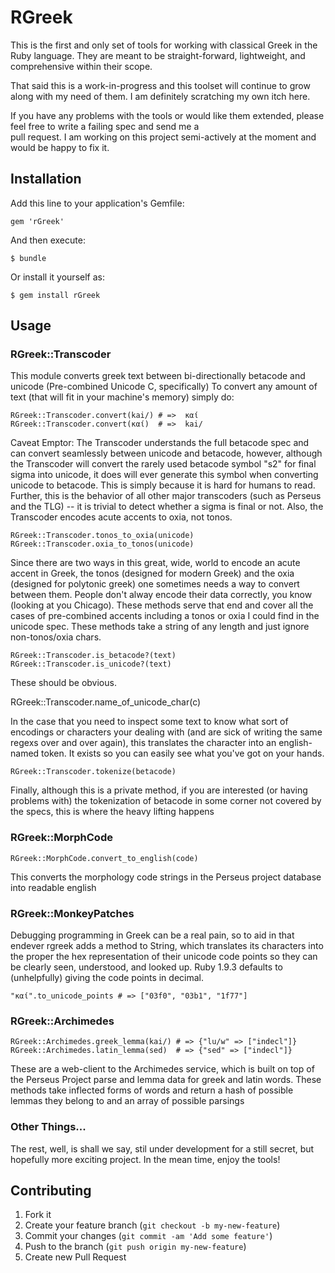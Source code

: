 # RGreek

This is the first and only set of tools for working with classical Greek in the Ruby language. They are meant to be 
straight-forward, lightweight, and comprehensive within their scope.

That said this is a work-in-progress and this toolset will continue to grow along with my need of them. I am definitely 
scratching my own itch here.

If you have any problems with the tools or would like them extended, please feel free to write a failing spec and send me a  
pull request. I am working on this project semi-actively at the moment and would be happy to fix it. 

## Installation

Add this line to your application's Gemfile:

    gem 'rGreek'

And then execute:

    $ bundle

Or install it yourself as:

    $ gem install rGreek

## Usage

### RGreek::Transcoder
This module converts greek text between bi-directionally betacode and unicode (Pre-combined Unicode C, specifically)
To convert any amount of text (that will fit in your machine's memory) simply do:

    RGreek::Transcoder.convert(kai/) # =>  καί
    RGreek::Transcoder.convert(καί)  # =>  kai/

Caveat Emptor:
The Transcoder understands the full betacode spec and can convert seamlessly between unicode and betacode, however,
although the Transcoder will convert the rarely used betacode symbol "s2" for final sigma into unicode, it does will
ever generate this symbol when converting unicode to betacode. This is simply because it is hard for humans to read. 
Further, this is the behavior of all other major transcoders (such as Perseus and the TLG) -- it is trivial to detect
whether a sigma is final or not. Also, the Transcoder encodes acute accents to oxia, not tonos. 

    RGreek::Transcoder.tonos_to_oxia(unicode)
    RGreek::Transcoder.oxia_to_tonos(unicode)

Since there are two ways in this great, wide, world to encode an acute accent in Greek, the tonos (designed for modern Greek) and the oxia (designed for polytonic greek) one sometimes needs a way to convert between them. People don't alway encode their data correctly, you know (looking at you Chicago). These methods serve that end and cover all the cases of pre-combined accents including a tonos or oxia I could find in the unicode spec. These methods take a string of any length and just ignore non-tonos/oxia chars.

    RGreek::Transcoder.is_betacode?(text)
    RGreek::Transcoder.is_unicode?(text)

These should be obvious.

RGreek::Transcoder.name_of_unicode_char(c)

In the case that you need to inspect some text to know what sort of encodings or characters your dealing with (and are sick of writing the same regexs over and over again), this translates the character into an english-named token. It exists so you can easily see what you've got on your hands.

    RGreek::Transcoder.tokenize(betacode)

Finally, although this is a private method, if you are interested (or having problems with) the tokenization of betacode in some corner not covered by the specs, this is where the heavy lifting happens

### RGreek::MorphCode
    RGreek::MorphCode.convert_to_english(code)

This converts the morphology code strings in the Perseus project database into readable english

### RGreek::MonkeyPatches
Debugging programming in Greek can be a real pain, so to aid in that endever rgreek adds a method to String, which translates its characters into the proper the hex representation of their unicode code points so they can be clearly seen, understood, and looked up. Ruby 1.9.3 defaults to (unhelpfully) giving the code points in decimal.

    "καί".to_unicode_points # => ["03f0", "03b1", "1f77"]

### RGreek::Archimedes

    RGreek::Archimedes.greek_lemma(kai/) # => {"lu/w" => ["indecl"]}
    RGreek::Archimedes.latin_lemma(sed)  # => {"sed" => ["indecl"]}

These are a web-client to the Archimedes service, which is built on top of the Perseus Project parse and lemma data for greek and latin words. These methods take inflected forms of words and return a hash of possible lemmas they belong to and an array of possible parsings

### Other Things...
The rest, well, is shall we say, stil under development for a still secret, but hopefully more exciting project. In the mean time, enjoy the tools!

## Contributing

1. Fork it
2. Create your feature branch (`git checkout -b my-new-feature`)
3. Commit your changes (`git commit -am 'Add some feature'`)
4. Push to the branch (`git push origin my-new-feature`)
5. Create new Pull Request
